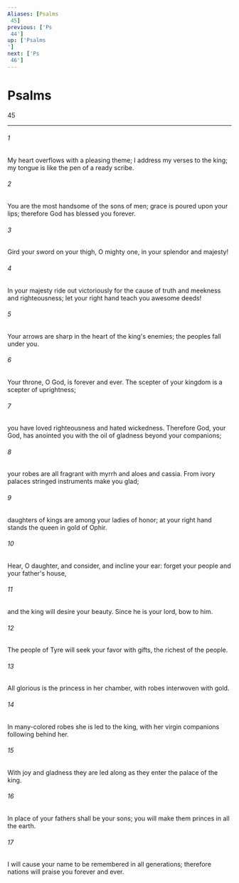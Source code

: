 ```yaml
---
Aliases: [Psalms 45]
previous: ['Ps 44']
up: ['Psalms']
next: ['Ps 46']
---
```

# Psalms 45

***
 

###### 1 
My heart overflows with a pleasing theme;  I address my verses to the king;  my tongue is like the pen of a ready scribe.  

###### 2 
You are the most handsome of the sons of men;  grace is poured upon your lips;  therefore God has blessed you forever.   

###### 3 
Gird your sword on your thigh, O mighty one,  in your splendor and majesty!  

###### 4 
In your majesty ride out victoriously  for the cause of truth and meekness and righteousness;  let your right hand teach you awesome deeds!   

###### 5 
Your arrows are sharp  in the heart of the king's enemies;  the peoples fall under you.  

###### 6 
Your throne, O God, is forever and ever.  The scepter of your kingdom is a scepter of uprightness;   

###### 7 
you have loved righteousness and hated wickedness.  Therefore God, your God, has anointed you  with the oil of gladness beyond your companions;   

###### 8 
your robes are all fragrant with myrrh and aloes and cassia.  From ivory palaces stringed instruments make you glad;   

###### 9 
daughters of kings are among your ladies of honor;  at your right hand stands the queen in gold of Ophir.  

###### 10 
Hear, O daughter, and consider, and incline your ear:  forget your people and your father's house,   

###### 11 
and the king will desire your beauty.  Since he is your lord, bow to him.   

###### 12 
The people of Tyre will seek your favor with gifts,  the richest of the people.  

###### 13 
All glorious is the princess in her chamber, with robes interwoven with gold.   

###### 14 
In many-colored robes she is led to the king,  with her virgin companions following behind her.   

###### 15 
With joy and gladness they are led along  as they enter the palace of the king.  

###### 16 
In place of your fathers shall be your sons;  you will make them princes in all the earth.   

###### 17 
I will cause your name to be remembered in all generations;  therefore nations will praise you forever and ever.
